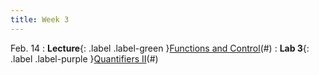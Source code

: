 ```yaml
---
title: Week 3
---
```


Feb. 14
: **Lecture**{: .label .label-green }[Functions and Control](https://docs.google.com/presentation/d/1IPRnFNt_iuDgHASuwB4VhBKyVTDb156f0N9j7C4t5kc/edit?usp=share_link)(#)
: **Lab 3**{: .label .label-purple }[Quantifiers II](https://colab.research.google.com/drive/1wGMQRzA0-n7i2WQUFXA9C7I6MCJWF3JO)(#)
